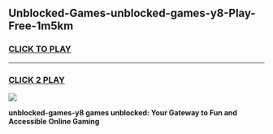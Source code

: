 
## Unblocked-Games-unblocked-games-y8-Play-Free-1m5km
<h3>
<a href="https://premium76.site?title=unblocked-games-y8&ref=15A">CLICK TO PLAY</a></h3>
<hr>

<h3>
<a href="https://premium76.site?title=unblocked-games-y8&ref=15A">CLICK 2 PLAY</a>
  
</h3>

<a href="https://premium76.site?title=unblocked-games-y8&ref=15A"><img src="https://clearcache.store/games.png"></a>


**unblocked-games-y8 games unblocked: Your Gateway to Fun and Accessible Online Gaming**
